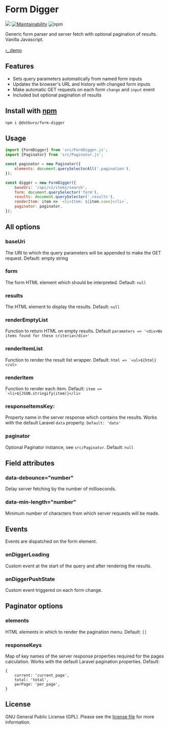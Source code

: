 # Form Digger

![](https://img.shields.io/github/tag/dotburo/form-digger.svg?label=version&style=flat)
[![Maintainability](https://api.codeclimate.com/v1/badges/a9396205396f288f62e7/maintainability)](https://codeclimate.com/github/dotburo/form-digger/maintainability)
![npm](https://img.shields.io/npm/dw/@dotburo/form-digger)

Generic form parser and server fetch with optional pagination of results. Vanilla Javascript.  
<br>
<a href="https://dotburo.github.io/form-digger/" target="_blank" rel="noopener">&rsaquo;_&thinsp;demo</a>

## Features
* Sets query parameters automatically from named form inputs
* Updates the browser's URL and history with changed form inputs
* Make automatic GET requests on each form `change` and `input` event
* Included but optional pagination of results

## Install with [npm](https://www.npmjs.com/package/@dotburo/form-digger)
```
npm i @dotburo/form-digger
```

## Usage
```js
import {FormDigger} from 'src/FormDigger.js';
import {Paginator} from 'src/Paginator.js';

const paginator = new Paginator({
    elements: document.querySelectorAll('.pagination'),
});

const digger = new FormDigger({
    baseUri: '/api/v1/items/search',
    form: document.querySelector('form'),
    results: document.querySelector('.results'),
    renderItem: item => `<li>Item: ${item.name}</li>`,
    paginator: paginator,
});
```

## All options
### baseUri
The URI to which the query parameters will be appended to make the GET request. Default: empty string
### form
The form HTML element which should be interpreted. Default: `null`
### results
The HTML element to display the results. Default: `null`
### renderEmptyList 
Function to return HTML on empty results. Default `parameters => '<div>No items found for these criteria</div>'`
### renderItemList
Function to render the result list wrapper. Default: ``html => `<ul>${html}</ul>``
### renderItem
Function to render each item. Default: ``item => `<li>${JSON.stringify(item)}</li>``
### responseItemsKey:
Property name in the server response which contains the results. Works with the default Laravel `data` property. `Default: 'data'`
### paginator
Optional Paginator instance, see `src/Paginator`. Default: `null`

## Field attributes
### data-debounce="number"
Delay server fetching by the number of milliseconds.
### data-min-length="number"
Minimum number of characters from which server requests will be made.

## Events
Events are dispatched on the form element.
### onDiggerLoading
Custom event at the start of the query and after rendering the results.
### onDiggerPushState
Custom event triggered on each form change.

## Paginator options
### elements
HTML elements in which to render the pagination menu. Default: `[]`
### responseKeys
Map of key names of the server response properties required for the pages calculation. Works with the default Laravel pagination properties. Default:  
```
{
    current: 'current_page',
    total: 'total',
    perPage: 'per_page',
}
```

## License
GNU General Public License (GPL). Please see the [license file](LICENSE.md) for more information.
